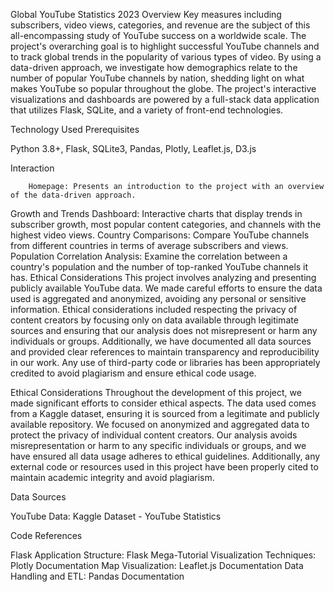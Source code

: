 Global YouTube Statistics 2023
Overview
        Key measures including subscribers, video views, categories, and revenue are the subject of this all-encompassing study of YouTube success on a worldwide scale. The project's overarching goal is to highlight successful YouTube channels and to track global trends in the popularity of various types of video. By using a data-driven approach, we investigate how demographics relate to the number of popular YouTube channels by nation, shedding light on what makes YouTube so popular throughout the globe. The project's interactive visualizations and dashboards are powered by a full-stack data application that utilizes Flask, SQLite, and a variety of front-end technologies.

Technology Used
Prerequisites

Python 3.8+,
Flask,
SQLite3,
Pandas,
Plotly,
Leaflet.js,
D3.js

Interaction

        Homepage: Presents an introduction to the project with an overview of the data-driven approach.
Growth and Trends Dashboard: Interactive charts that display trends in subscriber growth, most popular content categories, and channels with the highest video views.
Country Comparisons: Compare YouTube channels from different countries in terms of average subscribers and views.
Population Correlation Analysis: Examine the correlation between a country's population and the number of top-ranked YouTube channels it has.
Ethical Considerations
This project involves analyzing and presenting publicly available YouTube data. We made careful efforts to ensure the data used is aggregated and anonymized, avoiding any personal or sensitive information. Ethical considerations included respecting the privacy of content creators by focusing only on data available through legitimate sources and ensuring that our analysis does not misrepresent or harm any individuals or groups. Additionally, we have documented all data sources and provided clear references to maintain transparency and reproducibility in our work. Any use of third-party code or libraries has been appropriately credited to avoid plagiarism and ensure ethical code usage.

Ethical Considerations
Throughout the development of this project, we made significant efforts to consider ethical aspects. The data used comes from a Kaggle dataset, ensuring it is sourced from a legitimate and publicly available repository. We focused on anonymized and aggregated data to protect the privacy of individual content creators. Our analysis avoids misrepresentation or harm to any specific individuals or groups, and we have ensured all data usage adheres to ethical guidelines. Additionally, any external code or resources used in this project have been properly cited to maintain academic integrity and avoid plagiarism.

Data Sources

YouTube Data: Kaggle Dataset - YouTube Statistics

Code References

Flask Application Structure: Flask Mega-Tutorial
Visualization Techniques: Plotly Documentation
Map Visualization: Leaflet.js Documentation
Data Handling and ETL: Pandas Documentation
